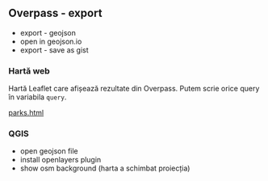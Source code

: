 ## Overpass - export

* export - geojson
* open in geojson.io
* export - save as gist

### Hartă web

Hartă Leaflet care afișează rezultate din Overpass. Putem scrie orice query
în variabila `query`.

[parks.html]()


### QGIS

* open geojson file
* install openlayers plugin
* show osm background (harta a schimbat proiecția)
